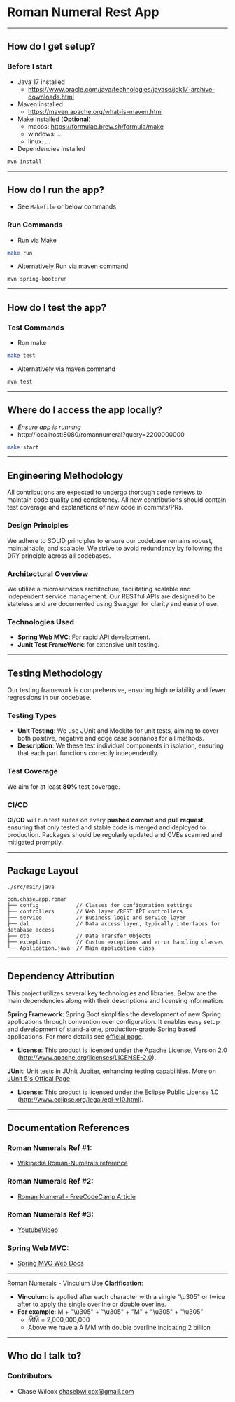 
# Roman Numeral Rest App

---

## How do I get setup?

### Before I start
- Java 17 installed
  - <https://www.oracle.com/java/technologies/javase/jdk17-archive-downloads.html>
- Maven installed
  - <https://maven.apache.org/what-is-maven.html>
- Make installed (**Optional**)
  - macos: <https://formulae.brew.sh/formula/make>
  - windows: ...
  - linux: ...
- Dependencies Installed
```bash
mvn install
```

---

## How do I run the app?

- See `Makefile` or below commands

### Run Commands

- Run via Make
```bash
make run
```

- Alternatively Run via maven command
```bash
mvn spring-boot:run
```

---

## How do I test the app?

### Test Commands

- Run make
```bash
make test
```

- Alternatively via maven command
```bash
mvn test
```

---

## Where do I access the app locally?
- *Ensure app is running*
- http://localhost:8080/romannumeral?query=2200000000

```bash
make start
```

---

## Engineering Methodology

 All contributions are expected to undergo thorough code reviews to maintain code quality 
and consistency. All new contributions should contain test coverage and explanations of new code in commits/PRs.

### Design Principles
We adhere to SOLID principles to ensure our codebase remains robust, maintainable, and scalable. We strive to avoid
redundancy by following the DRY principle across all codebases.

### Architectural Overview
We utilize a microservices architecture, facilitating scalable and independent service management. Our RESTful APIs 
are designed to be stateless and are documented using Swagger for clarity and ease of use.

### Technologies Used
- **Spring Web MVC**: For rapid API development.
- **Junit Test FrameWork**: for extensive unit testing.

---

## Testing Methodology

Our testing framework is comprehensive, ensuring high reliability and fewer regressions in our codebase.

### Testing Types
- **Unit Testing**: We use JUnit and Mockito for unit tests, aiming to cover both positive, negative and edge case 
scenarios for all methods. 
- **Description**: We these test individual components in isolation, ensuring that each part functions correctly independently.


### Test Coverage
We aim for at least **80%** test coverage.

### CI/CD
**CI/CD** will run test suites on every **pushed commit**
and **pull request**, ensuring that only tested and stable code is merged and deployed to production. Packages
should be regularly updated and CVEs scanned and mitigated promptly.

---


## Package Layout
```text
./src/main/java

com.chase.app.roman
├── config            // Classes for configuration settings
├── controllers       // Web layer /REST API controllers
├── service           // Business logic and service layer
├── dal               // Data access layer, typically interfaces for database access
├── dto               // Data Transfer Objects
├── exceptions        // Custom exceptions and error handling classes
└── Application.java  // Main application class
```

---

## Dependency Attribution

This project utilizes several key technologies and libraries. Below are the main dependencies along with their 
descriptions and licensing information:

**Spring Framework**: Spring Boot simplifies the development of new Spring applications through convention 
over configuration. It enables easy setup and development of stand-alone, production-grade 
Spring based applications. For more details see [official page](https://spring.io/guides/gs/spring-boot/).

- **License**: This product is licensed 
under the Apache License, Version 2.0 (http://www.apache.org/licenses/LICENSE-2.0).

**JUnit**: Unit tests in JUnit Jupiter, enhancing testing capabilities. 
More on [JUnit 5's Offical Page](https://junit.org/junit5/)

- **License**: This product is licensed under the Eclipse Public License 1.0 (http://www.eclipse.org/legal/epl-v10.html).

---

## Documentation References

### Roman Numerals Ref #1:
- [Wikipedia Roman-Numerals reference](https://en.wikipedia.org/wiki/Roman_numerals)

### Roman Numerals Ref #2:
- [Roman Numeral - FreeCodeCamp Article](https://www.freecodecamp.org/news/roman-numerals-the-roman-numeral-for-4-6-9-and-others/)

### Roman Numerals Ref #3:
- [YoutubeVideo](https://www.youtube.com/watch?v=301M30jCugY)

### Spring Web MVC:
- [Spring MVC Web Docs](https://docs.spring.io/spring-framework/reference/web/webmvc.html)

---

Roman Numerals - Vinculum Use **Clarification**:

- **Vinculum**: is applied after each character with a single "\u305" or twice after 
to apply the single overline or double overline.
- **For example**: M + "\u305" + "\u305" + "M" + "\u305" + "\u305"
  -  M̅̅M̅̅ = 2,000,000,000
  - Above we have a A MM with double overline indicating 2 billion
---

## Who do I talk to?

### Contributors
- Chase Wilcox <chasebwilcox@gmail.com>
